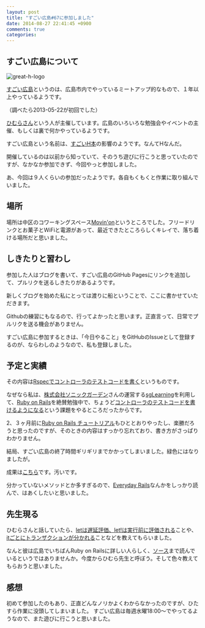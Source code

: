 ```yaml
---
layout: post
title: "すごい広島#67に参加しました"
date: 2014-08-27 22:41:45 +0900
comments: true
categories: 
---
```


## すごい広島について
![great-h-logo](https://dzpp79ucibp5a.cloudfront.net/groups_logos/1865_normal_1378360291_d4addcb8ac4412933e3e64a18f86c561-1.png)

[すごい広島](http://great-h.github.io/)というのは、広島市内でやっているミートアップ的なもので、１年以上やっているようです。

（調べたら2013-05-22が初回でした）

<!-- more -->

[ひむらさん](https://github.com/eiel)という人が主催しています。広島のいろいろな勉強会やイベントの主催、もしくは裏で何かやっているようです。

すごい広島という名前は、[すごいH本](http://www.amazon.co.jp/dp/4274068854)の影響のようです。なんてHなんだ。

開催しているのは以前から知っていて、そのうち遊びに行こうと思っていたのですが、なかなか参加できず、今回やっと参加しました。

あ、今回は９人くらいの参加だったようです。各自もくもくと作業に取り組んでいました。

## 場所

場所は中区のコワーキングスペース[Movin'on](http://coworking-hiroshima.com/)というところでした。フリードリンクとお菓子とWiFiと電源があって、最近できたところらしくキレイで、落ち着ける場所だと思いました。

## しきたりと習わし

参加した人はブログを書いて、すごい広島のGitHub Pagesにリンクを追加して、プルリクを送るしきたりがあるようです。

新しくブログを始めた私にとっては渡りに船ということで、ここに書かせていただきます。

Githubの練習にもなるので、行ってよかったと思います。正直言って、日常でプルリクを送る機会がありません。

すごい広島に参加するときは、「今日やること」をGitHubのIssueとして登録するのが、ならわしのようなので、私も登録しました。

## 予定と実績

その内容は[Rspecでコントローラのテストコードを書く](https://github.com/great-h/great-h.github.io/issues/1160)というものです。

なぜなら私は、[株式会社ソニックガーデン](http://www.sonicgarden.jp/)さんの運営する[sgLearning](https://learning.sonicgarden.jp/)を利用して、[Ruby on Rails](http://rubyonrails.org/)を絶賛勉強中で、ちょうど[コントローラのテストコードを書けるようになる](https://learning.sonicgarden.jp/lc/practices/510_rails10)という課題をやるところだったからです。

2、３ヶ月前に[Ruby on Rails チュートリアル](http://railstutorial.jp/)もひととおりやったし、楽勝だろうと思ったのですが、そのときの内容はすっかり忘れており、書き方がさっぱりわかりません。

結局、すごい広島の終了時間ギリギリまでかかってしまいました。緑色にはなりましたが。

成果は[こちら](https://github.com/kwgch/blog_practice/commit/7d0dfd2cc65fc8d0ddac12136f355fbcb2ed0ee5)です。汚いです。

分かっていないメソッドとか多すぎるので、[Everyday Rails](https://leanpub.com/everydayrailsrspec-jp)なんかをしっかり読んで、はあくしたいと思いました。

## 先生現る

ひむらさんと話していたら、[letは遅延評価、let!は実行前に評価される](https://www.relishapp.com/rspec/rspec-core/docs/helper-methods/let-and-let)ことや、[itごとにトランザクションが分かれる](https://relishapp.com/rspec/rspec-rails/docs/transactions)ことなどを教えてもらいました。

なんと彼は広島でいちばんRuby on Railsに詳しい人らしく、[ソース](https://github.com/rails/rails)まで読んでいるというではありませんか。今度からひむら先生と呼ぼう。そして色々教えてもらおうと思いました。

## 感想

初めて参加したのもあり、正直どんなノリかよくわからなかったのですが、ひたすら作業に没頭してしまいました。
すごい広島は毎週水曜18:00〜でやってるようなので、また遊びに行こうと思いました。
